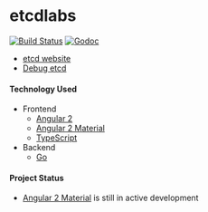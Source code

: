 # etcdlabs

[![Build Status](https://img.shields.io/travis/coreos/etcdlabs.svg?style=flat-square)][cistat] [![Godoc](http://img.shields.io/badge/go-documentation-blue.svg?style=flat-square)][etcdlabs-godoc]


- [etcd website](http://104.199.121.254)
- [Debug etcd](./debug-etcd)

#### Technology Used

- Frontend
    - [Angular 2](https://angular.io/)
    - [Angular 2 Material](https://github.com/angular/material2)
    - [TypeScript](https://www.typescriptlang.org/index.html)
- Backend
    - [Go](https://golang.org/)


#### Project Status

- [Angular 2 Material](https://github.com/angular/material2) is still in active development

[cistat]: https://travis-ci.org/coreos/etcdlabs
[etcdlabs-godoc]: https://godoc.org/github.com/coreos/etcdlabs
